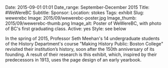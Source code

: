 Date: 2015-09-01 01:01 
Date_range: September-December 2015
Title: #WeWereBC 
Subtitle:
Sponsor:
Location: stokes
Tags: exhibit
Slug: wewerebc 
Image: 2015/09/wewerebc-poster.jpg
Image_thumb: 2015/09/wewerebc-thumb.png
Image_alt: Poster of WeWereBC, with photo of BC's first graduating class. 
Active: yes
Style: see below

In the spring of 2015, Professor Seth Meehan's 14 undergraduate students of the History Department's course "Making History Public: Boston College" revisited their institution’s history, soon after the 150th anniversary of its founding. A result of their research is this exhibit, which, inspired by their predecessors in 1913, uses the page design of an early yearbook.



